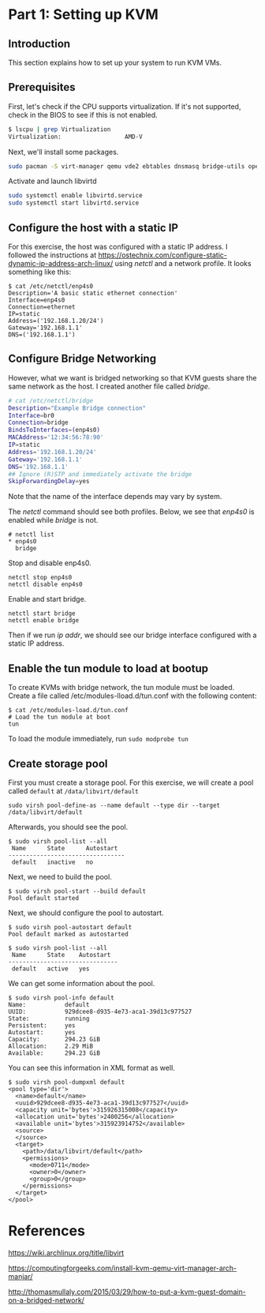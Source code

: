 # Part 1: Setting up KVM

## Introduction

This section explains how to set up your system to run KVM VMs.

## Prerequisites

First, let's check if the CPU supports virtualization. If it's not supported, check in the BIOS to see if this is not enabled.

```bash
$ lscpu | grep Virtualization
Virtualization:                  AMD-V
```

Next, we'll install some packages.

```bash
sudo pacman -S virt-manager qemu vde2 ebtables dnsmasq bridge-utils openbsd-netcat
```

Activate and launch libvirtd

```bash
sudo systemctl enable libvirtd.service
sudo systemctl start libvirtd.service
```

## Configure the host with a static IP

For this exercise, the host was configured with a static IP address. I followed the instructions at https://ostechnix.com/configure-static-dynamic-ip-address-arch-linux/ using *netctl* and a network profile. It looks something like this:

```
$ cat /etc/netctl/enp4s0
Description='A basic static ethernet connection'
Interface=enp4s0
Connection=ethernet
IP=static
Address=('192.168.1.20/24')
Gateway='192.168.1.1'
DNS=('192.168.1.1')
```

## Configure Bridge Networking

However, what we want is bridged networking so that KVM guests share the same network as the host. I created another file called *bridge*.

```bash
# cat /etc/netctl/bridge 
Description="Example Bridge connection"
Interface=br0
Connection=bridge
BindsToInterfaces=(enp4s0)
MACAddress='12:34:56:78:90'
IP=static
Address='192.168.1.20/24'
Gateway='192.168.1.1'
DNS='192.168.1.1'
## Ignore (R)STP and immediately activate the bridge
SkipForwardingDelay=yes
```

Note that the name of the interface depends may vary by system.

The *netctl* command should see both profiles. Below, we see that *enp4s0* is enabled while *bridge* is not.

```
# netctl list
* enp4s0
  bridge
```

Stop and disable enp4s0.

```
netctl stop enp4s0
netctl disable enp4s0
```

Enable and start bridge.

```
netctl start bridge
netctl enable bridge
```

Then if we run *ip addr*, we should see our bridge interface configured with a static IP address.

## Enable the tun module to load at bootup

To create KVMs with bridge network, the tun module must be loaded. Create a file called /etc/modules-lload.d/tun.conf with the following content:

```
$ cat /etc/modules-load.d/tun.conf
# Load the tun module at boot
tun
```

To load the module immediately, run `sudo modprobe tun`

## Create storage pool

First you must create a storage pool. For this exercise, we will create a pool called `default` at `/data/libvirt/default`

```
sudo virsh pool-define-as --name default --type dir --target /data/libvirt/default
```

Afterwards, you should see the pool.


```
$ sudo virsh pool-list --all
 Name      State      Autostart
---------------------------------
 default   inactive   no
```

Next, we need to build the pool.

```
$ sudo virsh pool-start --build default
Pool default started

```

Next, we should configure the pool to autostart.

```
$ sudo virsh pool-autostart default
Pool default marked as autostarted

$ sudo virsh pool-list --all
 Name      State    Autostart
-------------------------------
 default   active   yes
```

We can get some information about the pool.

```
$ sudo virsh pool-info default
Name:           default
UUID:           929dcee8-d935-4e73-aca1-39d13c977527
State:          running
Persistent:     yes
Autostart:      yes
Capacity:       294.23 GiB
Allocation:     2.29 MiB
Available:      294.23 GiB
```

You can see this information in XML format as well.

```
$ sudo virsh pool-dumpxml default
<pool type='dir'>
  <name>default</name>
  <uuid>929dcee8-d935-4e73-aca1-39d13c977527</uuid>
  <capacity unit='bytes'>315926315008</capacity>
  <allocation unit='bytes'>2400256</allocation>
  <available unit='bytes'>315923914752</available>
  <source>
  </source>
  <target>
    <path>/data/libvirt/default</path>
    <permissions>
      <mode>0711</mode>
      <owner>0</owner>
      <group>0</group>
    </permissions>
  </target>
</pool>
```

# References

https://wiki.archlinux.org/title/libvirt

https://computingforgeeks.com/install-kvm-qemu-virt-manager-arch-manjar/

http://thomasmullaly.com/2015/03/29/how-to-put-a-kvm-guest-domain-on-a-bridged-network/


